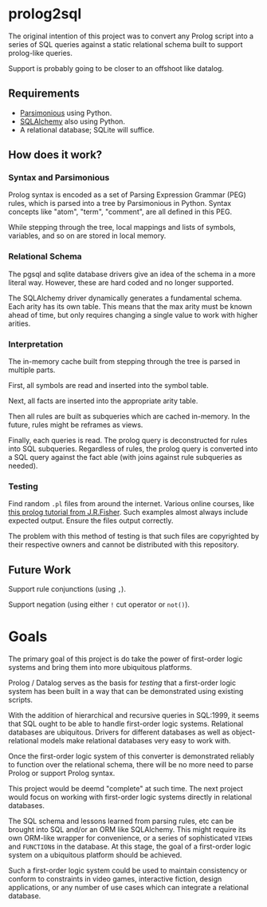 # prolog2sql

The original intention of this project was to convert any Prolog script into a
series of SQL queries against a static relational schema built to support
prolog-like queries.

Support is probably going to be closer to an offshoot like datalog.

## Requirements

* [Parsimonious](https://github.com/erikrose/parsimonious) using Python.
* [SQLAlchemy](https://www.sqlalchemy.org/) also using Python.
* A relational database; SQLite will suffice.

## How does it work?

### Syntax and Parsimonious

Prolog syntax is encoded as a set of Parsing Expression Grammar (PEG) rules,
which is parsed into a tree by Parsimonious in Python. Syntax
concepts like "atom", "term", "comment", are all defined in this PEG.

While stepping through the tree, local mappings and lists of symbols, variables,
and so on are stored in local memory.

### Relational Schema

The pgsql and sqlite database drivers give an idea of the schema in a more
literal way. However, these are hard coded and no longer supported.

The SQLAlchemy driver dynamically generates a fundamental schema. Each arity
has its own table. This means that the max arity must be known ahead of time,
but only requires changing a single value to work with higher arities.

### Interpretation

The in-memory cache built from stepping through the tree is parsed in multiple
parts.

First, all symbols are read and inserted into the symbol table.

Next, all facts are inserted into the appropriate arity table.

Then all rules are built as subqueries which are cached in-memory. In the
future, rules might be reframes as views.

Finally, each queries is read. The prolog query is deconstructed for rules
into SQL subqueries. Regardless of rules, the prolog query is converted into a
SQL query against the fact able (with joins against rule subqueries as needed).

### Testing

Find random `.pl` files from around the internet. Various online courses, like
[this prolog tutorial from J.R.Fisher](https://www.cpp.edu/~jrfisher/www/prolog_tutorial/contents.html).
Such examples almost always include expected output. Ensure the files output
correctly.

The problem with this method of testing is that such files are copyrighted by
their respective owners and cannot be distributed with this repository.

## Future Work

Support rule conjunctions (using `,`).

Support negation (using either `!` cut operator or `not()`).

# Goals

The primary goal of this project is do take the power of first-order logic
systems and bring them into more ubiquitous platforms.

Prolog / Datalog serves as the basis for *testing* that a first-order logic
system has been built in a way that can be demonstrated using existing scripts.

With the addition of hierarchical and recursive queries in SQL:1999, it seems
that SQL ought to be able to handle first-order logic systems. Relational
databases are ubiquitous. Drivers for different databases as well as
object-relational models make relational databases very easy to work with.

Once the first-order logic system of this converter is demonstrated reliably
to function over the relational schema, there will be no more need to parse
Prolog or support Prolog syntax.

This project would be deemd "complete" at such time. The next project would
focus on working with first-order logic systems directly in relational
databases.

The SQL schema and lessons learned from parsing rules, etc can be brought
into SQL and/or an ORM like SQLAlchemy. This might require its own
ORM-like wrapper for convenience, or a series of sophisticated `VIEW`s and
`FUNCTION`s in the database. At this stage, the goal of a first-order logic
system on a ubiquitous platform should be achieved.

Such a first-order logic system could be used to maintain consistency or
conform to constraints in video games, interactive fiction, design applications,
or any number of use cases which can integrate a relational database.
